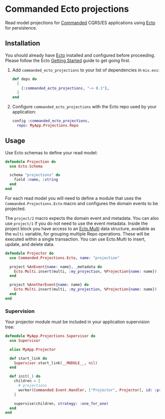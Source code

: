 # Commanded Ecto projections

Read model projections for [Commanded](https://github.com/slashdotdash/commanded) CQRS/ES applications using [Ecto](https://github.com/elixir-ecto/ecto) for persistence.

## Installation

You should already have [Ecto](https://github.com/elixir-ecto/ecto) installed and configured before proceeding. Please follow the Ecto [Getting Started](https://hexdocs.pm/ecto/getting-started.html) guide to get going first.

1. Add `commanded_ecto_projections` to your list of dependencies in `mix.exs`:

    ```elixir
    def deps do
      [
        {:commanded_ecto_projections, "~> 0.1"},
      ]
    end
    ```

2. Configure `commanded_ecto_projections` with the Ecto repo used by your application:

    ```elixir
    config :commanded_ecto_projections,
      repo: MyApp.Projections.Repo
    ```

## Usage

Use Ecto schemas to define your read model:

```elixir
defmodule Projection do
  use Ecto.Schema

  schema "projections" do
    field :name, :string
  end
end
```

For each read model you will need to define a module that uses the `Commanded.Projections.Ecto` macro and configures the domain events to be projected.

The `project/2` macro expects the domain event and metadata. You can also use `project/1` if you do not need to use the event metadata. Inside the project block you have access to an [Ecto.Multi](https://hexdocs.pm/ecto/Ecto.Multi.html) data structure, available as the `multi` variable, for grouping multiple Repo operations. These will be executed within a single transaction. You can use Ecto.Multi to insert, update, and delete data.

```elixir
defmodule Projector do
  use Commanded.Projections.Ecto, name: "projection"

  project %AnEvent{name: name}, _metadata do
    Ecto.Multi.insert(multi, :my_projection, %Projection{name: name})
  end

  project %AnotherEvent{name: name} do
    Ecto.Multi.insert(multi, :my_projection, %Projection{name: name})
  end
end
```

### Supervision

Your projector module must be included in your application supervision tree:

```elixir
defmodule MyApp.Projections.Supervisor do
  use Supervisor

  alias MyApp.Projector

  def start_link do
    Supervisor.start_link(__MODULE__, nil)
  end

  def init(_) do
    children = [
      # projections
      worker(Commanded.Event.Handler, ["Projector", Projector], id: :projector),      
    ]

    supervise(children, strategy: :one_for_one)
  end
end
```
